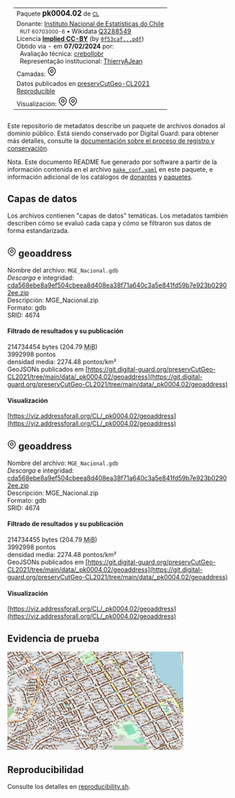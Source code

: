 <aside>
<table align="right" style="padding: 1em">
<tr><td>Paquete <big><b>pk0004.02</b></big> de <small><a target="_afacodes" title="Jurisdicción" href="https://afa.codes/CL">CL</a></small>
</td></tr>
<tr><td>
Donante: <a rel="external" target="_doador" href="https://www.ine.gob.cl/">Instituto Nacional de Estatísticas do Chile</a>
<br/>&nbsp; <small>RUT 60703000-6</small> • Wikidata <a rel="external" target="_doador" title="Enlace del descriptor Wikidata del donante" href="https://www.wikidata.org/wiki/Q3288549">Q3288549</a></small><br/>
Licencia <a rel="external" target="_doador" href="https://creativecommons.org/publicdomain/zero/1.0/"><b>Implied CC-BY</b></a> (by <a title="SHA256 0f53caf69606569e29f9160a65910d1755d45992969a3f2be4807a0ce4391b99.pdf" href="https://dl.digital-guard.org/0f53caf69606569e29f9160a65910d1755d45992969a3f2be4807a0ce4391b99.pdf"><code>0f53caf...pdf</code></a>)<br/>
Obtido via <i>-</i> em <b>07/02/2024</b> por:
<br/>&nbsp; Avaliação técnica: <a rel="external" target="_gitPerson" title="Usuario de Git" href="https://github.com/crebollobr">crebollobr</a>
<br/>&nbsp; Representação institucional: <a rel="external" target="_gitPerson" title="Usuario de" href="https://github.com/ThierryAJean">ThierryAJean</a><br/>
</td></tr>
<tr><td>Camadas: <a title="geoaddress" href="#-geoaddress"><img src="https://raw.githubusercontent.com/digital-guard/preserv/main/docs/assets/layerIcon-geoaddress.png" alt="geoaddress" width="20"/></a> </td></tr>
<tr><td>Datos publicados en <a href="https://git.digital-guard.org/preservCutGeo-CL2021/tree/main/data/_pk0004.02">preservCutGeo-CL2021</a><br/><a href="#reproducibilidad">Reproducible</a></td></tr>
<tr><td>Visualización: <a title="geoaddress" href="https://viz.addressforall.org/CL/_pk0004.02/geoaddress"><img src="https://raw.githubusercontent.com/digital-guard/preserv/main/docs/assets/layerIcon-geoaddress.png" alt="geoaddress" width="20"/></a> <a title="geoaddress" href="https://viz.addressforall.org/CL/_pk0004.02/geoaddress"><img src="https://raw.githubusercontent.com/digital-guard/preserv/main/docs/assets/layerIcon-geoaddress.png" alt="geoaddress" width="20"/></a> </td></tr>
</table>
</aside>

<section>

Este repositorio de metadatos describe un paquete de archivos donados al dominio público. Está siendo conservado por Digital Guard: para obtener más detalles, consulte la [documentación sobre el proceso de registro y conservación](https://wiki.addressforall.org/doc/Documentação_Digital-guard).

Nota. Este documento README fue generado por software a partir de la información contenida en el archivo [`make_conf.yaml`](https://git.digital-guard.org/preserv-CL/blob/main/data/_pk0004.02/make_conf.yaml) en este paquete, e información adicional de los catálogos de [donantes](https://git.digital-guard.org/preserv-BR/blob/main/data/donor.csv) y [paquetes](https://git.digital-guard.org/preserv-BR/blob/main/data/donatedPack.csv).

# Capas de datos

Los archivos contienen "capas de datos" temáticas. Los metadatos también describen cómo se evaluó cada capa y cómo se filtraron sus datos de forma estandarizada.

## <img src="https://raw.githubusercontent.com/digital-guard/preserv/main/docs/assets/layerIcon-geoaddress.png" alt="geoaddress" width="20"/> geoaddress

Nombre del archivo: `MGE_Nacional.gdb`<br/>*Descarga* e integridad: [cda568ebe8a9ef504cbeea8d408ea38f71a640c3a5e841fd59b7e923b02902ee.zip](https://dl.digital-guard.org/cda568ebe8a9ef504cbeea8d408ea38f71a640c3a5e841fd59b7e923b02902ee.zip)<br/>Descripción: MGE_Nacional.zip<br/>Formato: gdb<br/>SRID: 4674

#### Filtrado de resultados y su publicación
214734454 bytes (204.79 <abbr title="mebibyte">MiB</abbr>)<br/>3992998 pontos<br/>densidad media: 2274.48 pontos/km²<br/>GeoJSONs publicados em [https://git.digital-guard.org/preservCutGeo-CL2021/tree/main/data/_pk0004.02/geoaddress](https://git.digital-guard.org/preservCutGeo-CL2021/tree/main/data/_pk0004.02/geoaddress)

#### Visualización
[https://viz.addressforall.org/CL/_pk0004.02/geoaddress](https://viz.addressforall.org/CL/_pk0004.02/geoaddress)
## <img src="https://raw.githubusercontent.com/digital-guard/preserv/main/docs/assets/layerIcon-geoaddress.png" alt="geoaddress" width="20"/> geoaddress

Nombre del archivo: `MGE_Nacional.gdb`<br/>*Descarga* e integridad: [cda568ebe8a9ef504cbeea8d408ea38f71a640c3a5e841fd59b7e923b02902ee.zip](https://dl.digital-guard.org/cda568ebe8a9ef504cbeea8d408ea38f71a640c3a5e841fd59b7e923b02902ee.zip)<br/>Descripción: MGE_Nacional.zip<br/>Formato: gdb<br/>SRID: 4674

#### Filtrado de resultados y su publicación
214734455 bytes (204.79 <abbr title="mebibyte">MiB</abbr>)<br/>3992998 pontos<br/>densidad media: 2274.48 pontos/km²<br/>GeoJSONs publicados em [https://git.digital-guard.org/preservCutGeo-CL2021/tree/main/data/_pk0004.02/geoaddress](https://git.digital-guard.org/preservCutGeo-CL2021/tree/main/data/_pk0004.02/geoaddress)

#### Visualización
[https://viz.addressforall.org/CL/_pk0004.02/geoaddress](https://viz.addressforall.org/CL/_pk0004.02/geoaddress)

# Evidencia de prueba
<img src="qgis.png" width="400"/>

</section>
<section>

# Reproducibilidad

Consulte los detalles en [reproducibility.sh](https://git.digital-guard.org/preserv-CL/blob/main/data/_pk0004.02/reproducibility.sh).

</section>

